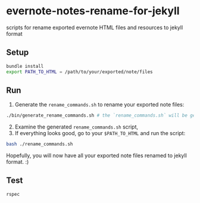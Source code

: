 # evernote-notes-rename-for-jekyll
scripts for rename exported evernote HTML files and resources to jekyll format

## Setup

```bash
bundle install
export PATH_TO_HTML = /path/to/your/exported/note/files
```

## Run

1. Generate the `rename_commands.sh` to rename your exported note files:

```bash
./bin/generate_rename_commands.sh # the `rename_commands.sh` will be generated in the `out` directory and a copy will be send to $PATH_TO_HTML ready for use.
```

2. Examine the generated `rename_commands.sh` script,
3. If everything looks good, go to your `$PATH_TO_HTML` and run the script:

```bash
bash ./rename_commands.sh
```

Hopefully, you will now have all your exported note files renamed to jekyll format. :)

## Test

```bash
rspec
```

